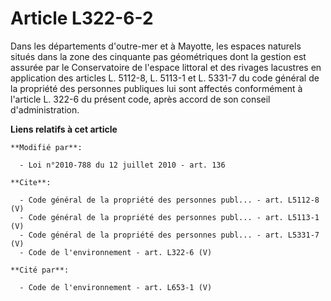 # Article L322-6-2

Dans les départements d'outre-mer et à Mayotte, les espaces naturels situés dans la zone des cinquante pas géométriques dont
la gestion est assurée par le Conservatoire de l'espace littoral et des rivages lacustres en application des articles L.
5112-8, 
L. 5113-1 et L. 5331-7 du code général de la propriété des personnes publiques lui sont affectés conformément à l'article L.
322-6 du présent code, après accord de son conseil d'administration.

**Liens relatifs à cet article**

	**Modifié par**:

	  - Loi n°2010-788 du 12 juillet 2010 - art. 136

	**Cite**:

	  - Code général de la propriété des personnes publ... - art. L5112-8 (V)
	  - Code général de la propriété des personnes publ... - art. L5113-1 (V)
	  - Code général de la propriété des personnes publ... - art. L5331-7 (V)
	  - Code de l'environnement - art. L322-6 (V)

	**Cité par**:

	  - Code de l'environnement - art. L653-1 (V)

